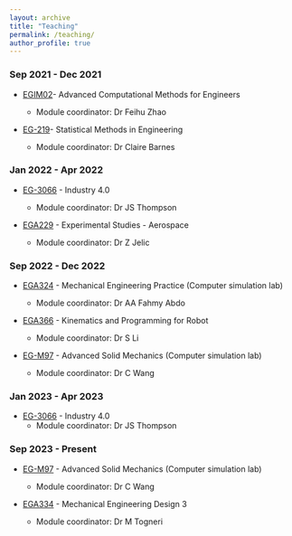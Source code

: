 ```yaml
---
layout: archive
title: "Teaching"
permalink: /teaching/
author_profile: true
---
```


### Sep 2021 - Dec 2021
* [EGIM02](https://intranet.swan.ac.uk/catalogue/default.asp?type=moddetail&dept=any&mod=EGIM02&ayr=21%2F22&psl=TB1&detailOnly=false)- Advanced Computational Methods for Engineers
  * Module coordinator: Dr Feihu Zhao

* [EG-219](https://intranet.swan.ac.uk/catalogue/default.asp?type=moddetail&dept=any&mod=EG-219&ayr=21%2F22&psl=TB1&detailOnly=false)- Statistical Methods in Engineering
  * Module coordinator: Dr Claire Barnes

### Jan 2022 - Apr 2022
* [EG-3066](https://intranet.swan.ac.uk/catalogue/default.asp?type=moddetail&dept=any&mod=EG-3066&ayr=22/23&psl=TB2&detailOnly=false) - Industry 4.0
  * Module coordinator: Dr JS Thompson

* [EGA229](https://intranet.swan.ac.uk/catalogue/default.asp?type=moddetail&dept=any&mod=EGA229&ayr=22/23&psl=TB1%2B2&detailOnly=false) - Experimental Studies - Aerospace
  * Module coordinator: Dr Z Jelic

### Sep 2022 - Dec 2022
* [EGA324](https://intranet.swan.ac.uk/catalogue/default.asp?type=moddetail&dept=any&mod=EGA366&ayr=22/23&psl=TB1&detailOnly=false) - Mechanical Engineering Practice (Computer simulation lab)
  * Module coordinator: Dr AA Fahmy Abdo

* [EGA366](https://intranet.swan.ac.uk/catalogue/default.asp?type=moddetail&dept=any&mod=EG-3066&ayr=22/23&psl=TB2&detailOnly=false) - Kinematics and Programming for Robot
  * Module coordinator: Dr S Li

* [EG-M97](https://intranet.swan.ac.uk/catalogue/default.asp?type=moddetail&dept=any&mod=EG-M97&ayr=22/23&psl=TB1&detailOnly=false) - Advanced Solid Mechanics (Computer simulation lab)
  * Module coordinator: Dr C Wang

### Jan 2023 - Apr 2023
* [EG-3066](https://intranet.swan.ac.uk/catalogue/default.asp?type=moddetail&dept=any&mod=EG-3066&ayr=22/23&psl=TB2&detailOnly=false) - Industry 4.0
  * Module coordinator: Dr JS Thompson

### Sep 2023 - Present
* [EG-M97](https://intranet.swan.ac.uk/catalogue/default.asp?type=moddetail&dept=any&mod=EG-M97&ayr=22/23&psl=TB1&detailOnly=false) - Advanced Solid Mechanics (Computer simulation lab)
  * Module coordinator: Dr C Wang

* [EGA334](https://intranet.swan.ac.uk/catalogue/default.asp?type=moddetail&dept=any&mod=EGA334&ayr=23/24&psl=TB1&detailOnly=false) - Mechanical Engineering Design 3
  * Module coordinator: Dr M Togneri